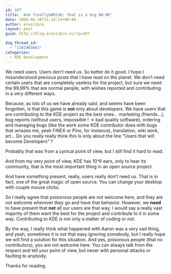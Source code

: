 ```yaml
---
id: 107
title: 'And finally&#8230; that is a big NO-NO'
date: 2008-06-26T11:14:23+00:00
author: ereslibre
layout: post
guid: http://blog.ereslibre.es/?p=107

dsq_thread_id:
  - "1301903663"
categories:
  - KDE Development
---
```

We need users. Users don&#8217;t need us. So better do it good. I hope I misunderstood previous posts that I have read on the planet. We don&#8217;t need certain users that are completely useless for the project, but sure we need the 99,99% that are normal people, with wishes reported and contributing in a very different ways.

Because, as lots of us we have already said, and seems have been forgotten, is that this game is **not** only about developers. We have users that are contributing to the KDE project as the best ones&#8230; marketing (friends&#8230;), bug reports (without users, impossible ! -> bad quality software), ordering and managing bugs (like the work some KDE contributor does with bugs that amazes me, yeah FiNEX or Pino, for instance), translation, wiki work, art&#8230; Do you really really think this is only about the line &#8220;Users that will become Developers&#8221; ?

Probably that was from a cynical point of view, but I still find it hard to read.

And from my very point of view, KDE has 10^6 ears, only to hear its community, that is the most important thing in an open source project.

And have something present, really, users really don&#8217;t need us. That is in fact, one of the great magic of open source. You can change your desktop with couple mouse clicks.

So I really agree that poisonous people are not welcome here, and they are not welcome wherever they go and have that behavior. However, we **need** to have present that **not** all our users are that way, I would say a really vast majority of them want the best for the project and contribute to it in some way. Contributing to KDE is not only a matter of coding or not.

By the way, I really think what happened with Aaron was a very sad thing, and yeah, sometimes it is not that easy ignoring somebody, but I really hope we will find a solution for this situation. And yes, poisonous people (that no contributors), you are not welcome here. You can always talk from the respect and tell your point of view, but never with personal attacks or faulting to anybody.

Thanks for reading.